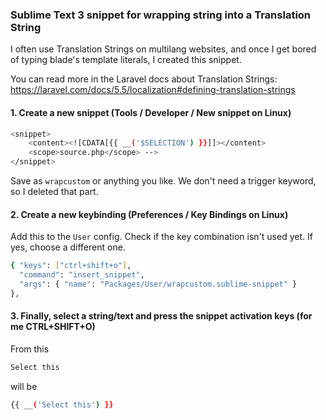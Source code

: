 ### Sublime Text 3 snippet for wrapping string into a Translation String 

I often use Translation Strings on multilang websites, and once I get bored of typing blade's template literals, I created this snippet.

You can read more in the Laravel docs about Translation Strings: https://laravel.com/docs/5.5/localization#defining-translation-strings

#### 1. Create a new snippet (Tools / Developer / New snippet on Linux)

```bash
<snippet>
    <content><![CDATA[{{ __('$SELECTION') }}]]></content>    
    <scope>source.php</scope> -->
</snippet>
```
Save as `wrapcustom` or anything you like. We don't need a trigger keyword, so I deleted that part.

#### 2. Create a new keybinding (Preferences / Key Bindings on Linux)

Add this to the `User` config. Check if the key combination isn't used yet. If yes, choose a different one.

```bash
{ "keys": ["ctrl+shift+o"], 
  "command": "insert_snippet", 
  "args": { "name": "Packages/User/wrapcustom.sublime-snippet" } 
},
```
#### 3. Finally, select a string/text and press the snippet activation keys (for me CTRL+SHIFT+O)

From this
```bash
Select this
```
will be
```bash
{{ __('Select this') }}
```